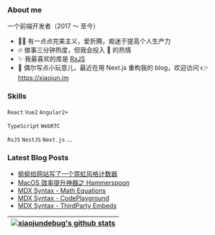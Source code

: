 ### About me

一个前端开发者（2017 ～ 至今）

- 👨‍💻 有一点点完美主义，爱折腾，痴迷于提高个人生产力
- 🔥 做事三分钟热度，但我会投入 💯 的热情
- ✨ 我最喜欢的库是 [RxJS](https://rxjs.dev)
- 🌱 偶尔写点小玩意儿，最近在用 Next.js 重构我的 blog，欢迎访问 👉 <https://xiaojun.im>

### Skills

`React` `Vue2` `Angular2+`

`TypeScript` `WebRTC`

`RxJS` `NestJS` `Next.js` ...

### Latest Blog Posts

<!-- BLOG-POST-LIST:START -->
- [偷偷给网站写了一个霓虹风格计数器](https://www.xiaojun.im/posts/2023-10-28-retro-hit-counter)
- [MacOS 效率提升神器之 Hammerspoon](https://www.xiaojun.im/posts/2023-06-20-hammerspoon)
- [MDX Syntax - Math Equations](https://www.xiaojun.im/posts/2023-04-27-mdx-syntax-math-equations)
- [MDX Syntax - CodePlayground](https://www.xiaojun.im/posts/2023-04-27-mdx-syntax-code-playground)
- [MDX Syntax - ThirdParty Embeds](https://www.xiaojun.im/posts/2023-04-27-mdx-syntax-third-party-embeds)
<!-- BLOG-POST-LIST:END -->

| <a href="https://github.com/xiaojundebug"><img align="center" src="https://github-readme-stats.vercel.app/api?username=xiaojundebug&show_icons=true&include_all_commits=true&theme=buefy&hide_border=true" alt="xiaojundebug's github stats" /></a> |
| ------------- |
